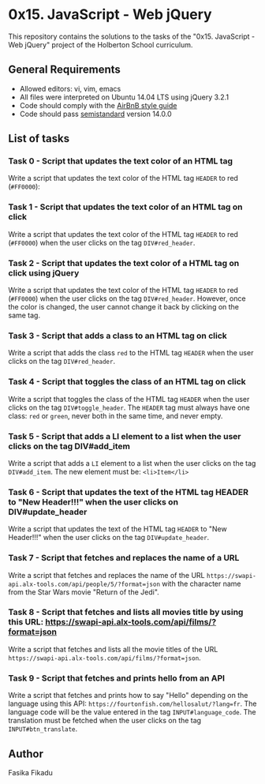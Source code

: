 # 0x15. JavaScript - Web jQuery

This repository contains the solutions to the tasks of the "0x15. JavaScript - Web jQuery" project of the Holberton School curriculum.

## General Requirements

* Allowed editors: vi, vim, emacs
* All files were interpreted on Ubuntu 14.04 LTS using jQuery 3.2.1
* Code should comply with the [AirBnB style guide](https://github.com/airbnb/javascript)
* Code should pass [semistandard](https://github.com/Flet/semistandard) version 14.0.0

## List of tasks

### Task 0 - Script that updates the text color of an HTML tag

Write a script that updates the text color of the HTML tag `HEADER` to red (`#FF0000`):

### Task 1 - Script that updates the text color of an HTML tag on click

Write a script that updates the text color of the HTML tag `HEADER` to red (`#FF0000`) when the user clicks on the tag `DIV#red_header`.

### Task 2 - Script that updates the text color of a HTML tag on click using jQuery

Write a script that updates the text color of the HTML tag `HEADER` to red (`#FF0000`) when the user clicks on the tag `DIV#red_header`. However, once the color is changed, the user cannot change it back by clicking on the same tag.

### Task 3 - Script that adds a class to an HTML tag on click

Write a script that adds the class `red` to the HTML tag `HEADER` when the user clicks on the tag `DIV#red_header`.

### Task 4 - Script that toggles the class of an HTML tag on click

Write a script that toggles the class of the HTML tag `HEADER` when the user clicks on the tag `DIV#toggle_header`. The `HEADER` tag must always have one class: `red` or `green`, never both in the same time, and never empty.

### Task 5 - Script that adds a LI element to a list when the user clicks on the tag DIV#add_item

Write a script that adds a `LI` element to a list when the user clicks on the tag `DIV#add_item`. The new element must be: `<li>Item</li>`

### Task 6 - Script that updates the text of the HTML tag HEADER to "New Header!!!" when the user clicks on DIV#update_header

Write a script that updates the text of the HTML tag `HEADER` to "New Header!!!" when the user clicks on the tag `DIV#update_header`.

### Task 7 - Script that fetches and replaces the name of a URL

Write a script that fetches and replaces the name of the URL `https://swapi-api.alx-tools.com/api/people/5/?format=json` with the character name from the Star Wars movie "Return of the Jedi".

### Task 8 - Script that fetches and lists all movies title by using this URL: https://swapi-api.alx-tools.com/api/films/?format=json

Write a script that fetches and lists all the movie titles of the URL `https://swapi-api.alx-tools.com/api/films/?format=json`.

### Task 9 - Script that fetches and prints hello from an API

Write a script that fetches and prints how to say "Hello" depending on the language using this API: `https://fourtonfish.com/hellosalut/?lang=fr`. The language code will be the value entered in the tag `INPUT#language_code`. The translation must be fetched when the user clicks on the tag `INPUT#btn_translate`.

## Author

Fasika Fikadu